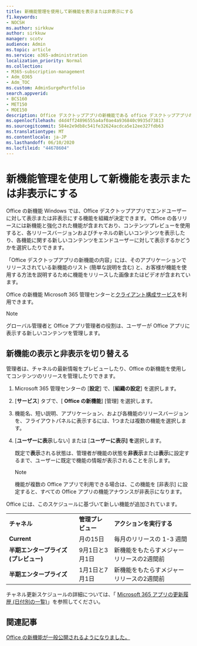 ```yaml
---
title: 新機能管理を使用して新機能を表示または非表示にする
f1.keywords:
- NOCSH
ms.author: sirkkuw
author: sirkkuw
manager: scotv
audience: Admin
ms.topic: article
ms.service: o365-administration
localization_priority: Normal
ms.collection:
- M365-subscription-management
- Adm_O365
- Adm_TOC
ms.custom: AdminSurgePortfolio
search.appverid:
- BCS160
- MET150
- MOE150
description: Office デスクトップアプリの新機能である office デスクトップアプリのエンドユーザーに対して、どの機能とその新しいコンテンツを表示するか、または非表示にするかを決定します。
ms.openlocfilehash: d4d4ff24896555a4af0ae4a936840c9935d73813
ms.sourcegitcommit: 584e2e9db8c541fe32624acdca5e12ee327fdb63
ms.translationtype: MT
ms.contentlocale: ja-JP
ms.lasthandoff: 06/10/2020
ms.locfileid: "44678604"
---
```

# <a name="show-or-hide-new-features-using-whats-new-management"></a>新機能管理を使用して新機能を表示または非表示にする

Office の新機能 Windows では、Office デスクトップアプリでエンドユーザーに対して表示または非表示にする機能を組織が決定できます。 Office の各リリースには新機能と強化された機能が含まれており、コンテンツプレビューを使用すると、各リリースバージョンおよびチャネルの新しいコンテンツを表示したり、各機能に関する新しいコンテンツをエンドユーザーに対して表示するかどうかを選択したりできます。 

「Office デスクトップアプリの新機能の内容」には、そのアプリケーションでリリースされている新機能のリスト (簡単な説明を含む) と、お客様が機能を使用する方法を説明するために機能をリリースした画像またはビデオが含まれています。 

Office の新機能 Microsoft 365 管理センターと[クライアント構成サービス](https://config.office.com)を利用できます。

> [!NOTE]
> グローバル管理者と Office アプリ管理者の役割は、ユーザーが Office アプリに表示する新しいコンテンツを管理します。

##  <a name="show-or-hide-new-features"></a>新機能の表示と非表示を切り替える 

管理者は、チャネルの最新情報をプレビューしたり、Office の新機能を使用してコンテンツのリリースを管理したりできます。

1. Microsoft 365 管理センターの [**設定**] で、[**組織の設定**] を選択します。

2. [**サービス**] タブで、[ **Office の新機能**] [管理] を選択します。

3. 機能名、短い説明、アプリケーション、および各機能のリリースバージョンを、フライアウトパネルに表示するには、1つまたは複数の機能を選択します。

4. [**ユーザーに表示**しない] または [**ユーザーに表示] を**選択します。  

    既定で**表示**される状態は、管理者が機能の状態を**非表示**または**表示**に設定するまで、ユーザーに既定で機能の情報が表示されることを示します。  

    > [!NOTE]
    > 機能が複数の Office アプリで利用できる場合は、この機能を [非表示] に設定すると、すべての Office アプリの機能アナウンスが非表示になります。

Office には、このスケジュールに基づいて新しい機能が追加されています。

||||
|:-----|:-----|:-----|
|**チャネル** <br/> |**管理プレビュー** <br/> |**アクションを実行する** <br/> |
|**Current** <br/> |月の15日  <br/> |毎月のリリースの 1-3 週間 <br/> |
|**半期エンタープライズ (プレビュー)** <br/> |9月1日と3月1日 <br/> | 新機能をもたらすメジャーリリースの2週間前
|**半期エンタープライズ** <br/> |1月1日と7月1日 <br/> | 新機能をもたらすメジャーリリースの2週間前<br/> |

チャネル更新スケジュールの詳細については、「 [Microsoft 365 アプリの更新履歴 (日付別の一覧)](https://docs.microsoft.com/officeupdates/update-history-microsoft365-apps-by-date)」を参照してください。

## <a name="related-articles"></a>関連記事

[Office の新機能が一般公開されるようになりました。](https://techcommunity.microsoft.com/t5/microsoft-365-blog/office-what-s-new-management-is-now-generally-available/ba-p/1179954)